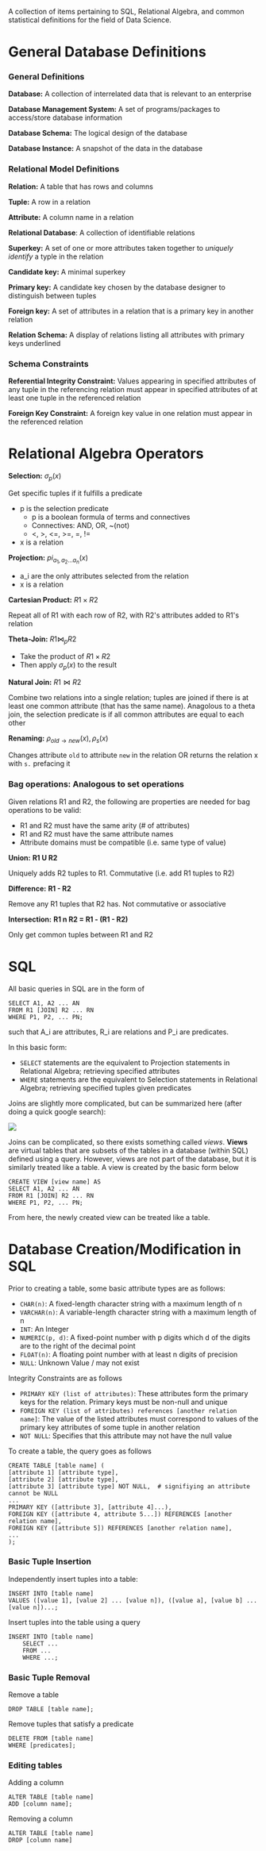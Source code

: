 A collection of items pertaining to SQL, Relational Algebra, and common statistical definitions for the field of Data Science. 

# General Database Definitions

### General Definitions

**Database:** A collection of interrelated data that is relevant to an enterprise

**Database Management System:** A set of programs/packages to access/store database information

**Database Schema:** The logical design of the database

**Database Instance:** A snapshot of the data in the database

### Relational Model Definitions

**Relation:** A table that has rows and columns

**Tuple:** A row in a relation

**Attribute:** A column name in a relation

**Relational Database**: A collection of identifiable relations

**Superkey:** A set of one or more attributes taken together to *uniquely identify* a typle in the relation

**Candidate key:** A minimal superkey

**Primary key:** A candidate key chosen by the database designer to distinguish between tuples

**Foreign key:** A set of attributes in a relation that is a primary key in another relation

**Relation Schema:** A display of relations listing all attributes with primary keys underlined

### Schema Constraints

**Referential Integrity Constraint:** Values appearing in specified attributes of any tuple in the referencing relation must appear in specified attributes of at least one tuple in the referenced relation

**Foreign Key Constraint:** A foreign key value in one relation must appear in the referenced relation

# Relational Algebra Operators

**Selection:** $\sigma_p(x)$

Get specific tuples if it fulfills a predicate

* p is the selection predicate
  * p is a boolean formula of terms and connectives
  * Connectives: AND, OR, ~(not)
  * <, >, <=, >=, =, !=
* x is a relation

**Projection:** $pi_{a_1, a_2... a_n}(x)$

* a_i are the only attributes selected from the relation
* x is a relation

**Cartesian Product:** $R1 \times R2$

Repeat all of R1 with each row of R2, with R2's attributes added to R1's relation

**Theta-Join:** $R1 \bowtie_p R2$

* Take the product of $R1 \times R2$
* Then apply $\sigma_p(x)$ to the result

**Natural Join:** $R1 \bowtie R2$

Combine two relations into a single relation; tuples are joined if there is at least one common attribute (that has the same name). Anagolous to a theta join, the selection predicate is if all common attributes are equal to each other

**Renaming:** $\rho_{old \rightarrow new}(x), \rho_{s}(x)$

Changes attribute `old` to attribute `new` in the relation OR returns the relation x with `s.` prefacing it


### Bag operations: Analogous to set operations

Given relations R1 and R2, the following are properties are needed for bag operations to be valid:
* R1 and R2 must have the same arity (# of attributes)
* R1 and R2 must have the same attribute names
* Attribute domains must be compatible (i.e. same type of value)

**Union:** **R1 U R2**

Uniquely adds R2 tuples to R1. Commutative (i.e. add R1 tuples to R2)

**Difference:**  **R1 - R2**

Remove any R1 tuples that R2 has. Not commutative or associative

**Intersection:** **R1 n R2 = R1 - (R1 - R2)**

Only get common tuples between R1 and R2

# SQL

All basic queries in SQL are in the form of

```
SELECT A1, A2 ... AN
FROM R1 [JOIN] R2 ... RN
WHERE P1, P2, ... PN;
```

such that A_i are attributes, R_i are relations and P_i are predicates.

In this basic form:
* `SELECT` statements are the equivalent to Projection statements in Relational Algebra; retrieving specified attributes
* `WHERE` statements are the equivalent to Selection statements in Relational Algebra; retrieving specified tuples given predicates

Joins are slightly more complicated, but can be summarized here (after doing a quick google search):

<img src="http://i.imgur.com/1m55Wqo.jpg" />

Joins can be complicated, so there exists something called *views*. **Views** are virtual tables that are subsets of the tables in a database (within SQL) defined using a query. However, views are not part of the database, but it is similarly treated like a table. A view is created by the basic form below

```
CREATE VIEW [view name] AS
SELECT A1, A2 ... AN
FROM R1 [JOIN] R2 ... RN
WHERE P1, P2, ... PN;
```

From here, the newly created view can be treated like a table.

# Database Creation/Modification in SQL

Prior to creating a table, some basic attribute types are as follows:

* `CHAR(n)`: A fixed-length character string with a maximum length of n
* `VARCHAR(n)`: A variable-length character string with a maximum length of n
* `INT`: An Integer
* `NUMERIC(p, d)`: A fixed-point number with p digits which d of the digits are to the right of the decimal point
* `FLOAT(n)`: A floating point number with at least n digits of precision
* `NULL`: Unknown Value / may not exist

Integrity Constraints are as follows
* `PRIMARY KEY (list of attributes)`: These attributes form the primary keys for the relation. Primary keys must be non-null and unique
* `FOREIGN KEY (list of attributes) references [another relation name]`: The value of the listed attributes must correspond to values of the primary key attributes of some tuple in another relation
* `NOT NULL`: Specifies that this attribute may not have the null value

To create a table, the query goes as follows

```
CREATE TABLE [table name] (
[attribute 1] [attribute type],
[attribute 2] [attribute type],
[attribute 3] [attribute type] NOT NULL,  # signifiying an attribute cannot be NULL
...
PRIMARY KEY ([attribute 3], [attribute 4]...),
FOREIGN KEY ([attribute 4, attribute 5...]) REFERENCES [another relation name],
FOREIGN KEY ([attribute 5]) REFERENCES [another relation name],
...
);
```

### Basic Tuple Insertion

Independently insert tuples into a table:

```
INSERT INTO [table name]
VALUES ([value 1], [value 2] ... [value n]), ([value a], [value b] ... [value n])...;
```

Insert tuples into the table using a query

```
INSERT INTO [table name]
    SELECT ...
    FROM ...
    WHERE ...;
```

### Basic Tuple Removal

Remove a table

```
DROP TABLE [table name];
```

Remove tuples that satisfy a predicate

```
DELETE FROM [table name]
WHERE [predicates];
```

### Editing tables

Adding a column

```
ALTER TABLE [table name]
ADD [column name];
```

Removing a column

```
ALTER TABLE [table name]
DROP [column name]
```
